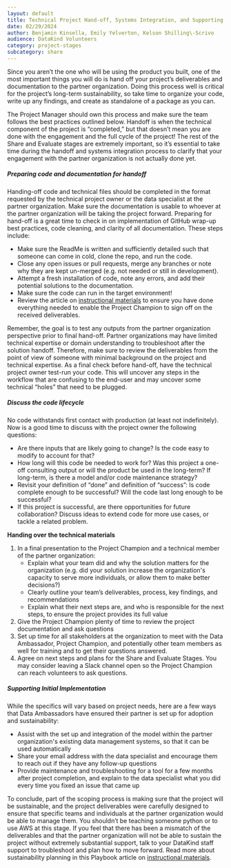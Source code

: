 ```yaml
---
layout: default
title: Technical Project Hand-off, Systems Integration, and Supporting Initial Implementation
date: 02/29/2024
author: Benjamin Kinsella, Emily Yelverton, Kelson Shilling\-Scrivo
audience: DataKind Volunteers
category: project-stages
subcategory: share
---
```


​​Since you aren’t the one who will be using the product you built, one of the most important things you will do is hand off your project’s deliverables and documentation to the partner organization. Doing this process well is critical for the project’s long\-term sustainability, so take time to organize your code, write up any findings, and create as standalone of a package as you can. 


The Project Manager should own this process and make sure the team follows the best practices outlined below. Handoff is when the technical component of the project is “completed,” but that doesn’t mean you are done with the engagement and the full cycle of the project! The rest of the Share and Evaluate stages are extremely important, so it’s essential to take time during the handoff and systems integration process to clarify that your engagement with the partner organization is not actually done yet.


##### Preparing code and documentation for handoff


Handing\-off code and technical files should be completed in the format requested by the technical project owner or the data specialist at the partner organization. Make sure the documentation is usable to whoever at the partner organization will be taking the project forward. Preparing for hand\-off is a great time to check in on implementation of GitHub wrap\-up best practices, code cleaning, and clarity of all documentation. These steps include:


* Make sure the ReadMe is written and sufficiently detailed such that someone can come in cold, clone the repo, and run the code.
* Close any open issues or pull requests, merge any branches or note why they are kept un\-merged (e.g. not needed or still in development).
* Attempt a fresh installation of code, note any errors, and add their potential solutions to the documentation.
* Make sure the code can run in the target environment!
* Review the article on [instructional materials](https://playbook.datakind.org/playbook/articles/73) to ensure you have done everything needed to enable the Project Champion to sign off on the received deliverables.


Remember, the goal is to test any outputs from the partner organization perspective prior to final hand\-off. Partner organizations may have limited technical expertise or domain understanding to troubleshoot after the solution handoff. Therefore, make sure to review the deliverables from the point of view of someone with minimal background on the project and technical expertise. As a final check before hand\-off, have the technical project owner test\-run your code. This will uncover any steps in the workflow that are confusing to the end\-user and may uncover some technical “holes” that need to be plugged. 


##### Discuss the code lifecycle


No code withstands first contact with production (at least not indefinitely). Now is a good time to discuss with the project owner the following questions:


* Are there inputs that are likely going to change? Is the code easy to modify to account for that?
* How long will this code be needed to work for? Was this project a one\-off consulting output or will the product be used in the long\-term? If long\-term, is there a model and/or code maintenance strategy?
* Revisit your definition of “done” and definition of “success”: Is code complete enough to be successful? Will the code last long enough to be successful?
* If this project is successful, are there opportunities for future collaboration? Discuss ideas to extend code for more use cases, or tackle a related problem.


**Handing over the technical materials**


1. In a final presentation to the Project Champion and a technical member of the partner organization:
	* Explain what your team did and why the solution matters for the organization (e.g. did your solution increase the organization's capacity to serve more individuals, or allow them to make better decisions?)
	* Clearly outline your team’s deliverables, process, key findings, and recommendations
	* Explain what their next steps are, and who is responsible for the next steps, to ensure the project provides its full value
2. Give the Project Champion plenty of time to review the project documentation and ask questions
3. Set up time for all stakeholders at the organization to meet with the Data Ambassador, Project Champion, and potentially other team members as well for training and to get their questions answered.
4. Agree on next steps and plans for the Share and Evaluate Stages. You may consider leaving a Slack channel open so the Project Champion can reach volunteers to ask questions.


##### Supporting Initial Implementation


While the specifics will vary based on project needs, here are a few ways that Data Ambassadors have ensured their partner is set up for adoption and sustainability:


* Assist with the set up and integration of the model within the partner organization's existing data management systems, so that it can be used automatically
* Share your email address with the data specialist and encourage them to reach out if they have any follow\-up questions
* Provide maintenance and troubleshooting for a tool for a few months after project completion, and explain to the data specialist what you did every time you fixed an issue that came up


To conclude, part of the scoping process is making sure that the project will be sustainable, and the project deliverables were carefully designed to ensure that specific teams and individuals at the partner organization would be able to manage them. You shouldn’t be teaching someone python or to use AWS at this stage. If you feel that there has been a mismatch of the deliverables and that the partner organization will not be able to sustain the project without extremely substantial support, talk to your DataKind staff support to troubleshoot and plan how to move forward. Read more about sustainability planning in this Playbook article on [instructional materials](https://playbook.datakind.org/playbook/articles/73).